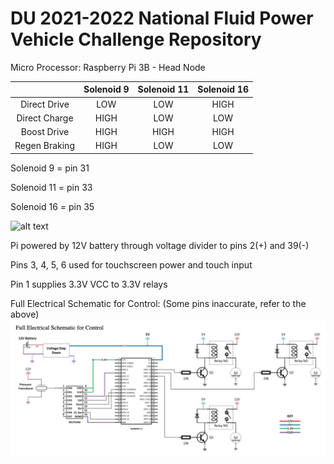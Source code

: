 # DU 2021-2022 National Fluid Power Vehicle Challenge Repository

Micro Processor:
Raspberry Pi 3B - Head Node

|               | Solenoid 9  | Solenoid 11  | Solenoid 16  |
|     :---:     |     :-:     |     :-:      |     :-:      |
| Direct Drive  |     LOW     |     LOW      |     HIGH     |
| Direct Charge |     HIGH    |     LOW      |     LOW      |
| Boost Drive   |     HIGH    |     HIGH     |     HIGH     |
| Regen Braking |     HIGH    |     LOW      |     LOW      |



Solenoid 9 = pin 31

Solenoid 11 = pin 33

Solenoid 16 = pin 35

![alt text](https://www.raspberrypi.com/documentation/computers/images/GPIO-Pinout-Diagram-2.png)

Pi powered by 12V battery through voltage divider to pins 2(+) and 39(-)

Pins 3, 4, 5, 6 used for touchscreen power and touch input

Pin 1 supplies 3.3V VCC to 3.3V relays

Full Electrical Schematic for Control: (Some pins inaccurate, refer to the above)
![Alt text](fullElectrical.png?raw=true "Full Electical Schematic for Control")
